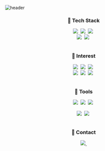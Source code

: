 ![header](https://capsule-render.vercel.app/api?type=cylinder&color=ffcecc&height=300&section=header&text=Welcome%20to-nl-Chaeyeon's%20Github&fontSize=90&fontColor=fc1e68)

<h3 align="center">🥐 Tech Stack </h3>
<div align="center">
  <img src="https://img.shields.io/badge/Python-FFFFFF.svg?style=for-the-badge&logo=python&logoColor=3776AB" />&nbsp
  <img src="https://img.shields.io/badge/PyTorch-FFFFFF.svg?style=for-the-badge&logo=pytorch&logoColor=EE4C2C" />&nbsp
  <img src="https://img.shields.io/badge/R-FFFFFF.svg?style=for-the-badge&logo=r&logoColor=276DC3" />&nbsp
</div>

<div align="center">
  <img src="https://img.shields.io/badge/SQL-2C2C32.svg?style=for-the-badge&logo=mysql&logoColor=4479A1" />&nbsp
  <img src="https://img.shields.io/badge/Linux-2C2C32.svg?style=for-the-badge&logo=linux&logoColor=FCC624" />&nbsp
</div>

<br>

<h3 align="center">🥯 Interest </h3>
<div align="center">
  <img src="https://img.shields.io/badge/🧬Bioinformatics-FFFFFF.svg?style=for-the-badge" />&nbsp
  <img src="https://img.shields.io/badge/🧫Genetics-FFFFFF.svg?style=for-the-badge" />&nbsp
  <img src="https://img.shields.io/badge/🧪GWAS-FFFFFF.svg?style=for-the-badge" />&nbsp
</div>

<div align="center">
  <img src="https://img.shields.io/badge/🖥️LLM-2C2C32.svg?style=for-the-badge" />&nbsp
  <img src="https://img.shields.io/badge/📈CausalML-2C2C32.svg?style=for-the-badge" />&nbsp
  <img src="https://img.shields.io/badge/🩻Multimodal-2C2C32.svg?style=for-the-badge" />&nbsp
</div>

<br>

<h3 align="center">🥞 Tools </h3>
<div align="center">
  <img src="https://img.shields.io/badge/git-F05033.svg?style=for-the-badge&logo=git&logoColor=white" />&nbsp
  <img src="https://img.shields.io/badge/github-181717.svg?style=for-the-badge&logo=github&logoColor=white" />&nbsp
  <img src="https://img.shields.io/badge/Notion-F3F3F3.svg?style=for-the-badge&logo=notion&logoColor=black" />&nbsp
</div>

<br>

<div align="center">
  <img src="https://img.shields.io/badge/VSCode-2C2C32.svg?style=for-the-badge&logo=visual-studio-code&logoColor=22ABF3" />&nbsp
  <img src="https://img.shields.io/badge/jupyter-2C2C32.svg?style=for-the-badge&logo=jupyter&logoColor=F37726" />&nbsp
</div>

<br>

<h3 align="center">🥨 Contact </h3>
<div align="center">
  </a>
  <a href="mailto:cxyz.kim@gmail.com">
    <img
      src="https://img.shields.io/badge/cxyz.kim@gmail.com-D14836?style=for-the-badge&logo=gmail&logoColor=white"/>&nbsp
  </a>
</div>

